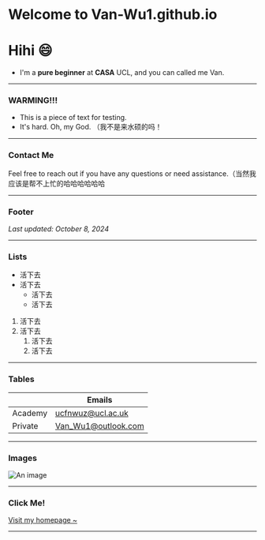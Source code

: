# Welcome to Van-Wu1.github.io
# Hihi 😄
- I'm a **pure beginner** at **CASA** UCL, and you can called me Van.

---

### WARMING!!!
- This is a piece of text for testing.
- It's hard. Oh, my God. （我不是来水硕的吗！

---

### Contact Me

Feel free to reach out if you have any questions or need assistance.（当然我应该是帮不上忙的哈哈哈哈哈哈

---

### Footer

*Last updated: October 8, 2024*

---

### Lists

- 活下去
- 活下去
  - 活下去
  - 活下去

1. 活下去
2. 活下去
   1. 活下去
   2. 活下去

---

### Tables

|  | Emails |
|----------|----------|
| Academy    | ucfnwuz@ucl.ac.uk   |
| Private    | Van_Wu1@outlook.com   |

---

### Images

![An image](https://c-ssl.duitang.com/uploads/blog/202207/06/20220706233741_9bd2d.jpeg)

---

### Click Me!

[Visit my homepage ~](https://github.com/Van-Wu1)

---

